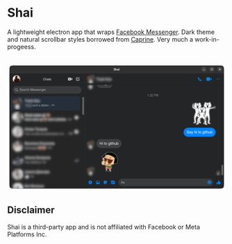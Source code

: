 # Shai

A lightweight electron app that wraps [Facebook Messenger](https://www.messenger.com/).
Dark theme and natural scrollbar styles borrowed from [Caprine](https://github.com/sindresorhus/caprine).
Very much a work-in-progeess.

<div align="center">
    <br>
	<img src="media/screenshot.png">
</div>

## Disclaimer
Shai is a third-party app and is not affiliated with Facebook or Meta Platforms Inc.
